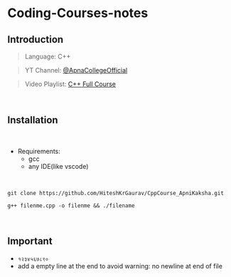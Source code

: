 <!-- 

# My Project

## Introduction

## Features

## Installation

## Features

- Feature 1
- Feature 2
- Feature 3

1. Feature A
2. Feature B
3. Feature C

Check out the [official documentation](https://docs.example.com) for more information.

![Screenshot of my project](https://example.com/screenshot.png)

This project is _important_ and **urgent**.

-->

# Coding-Courses-notes

## Introduction

> Language: C++

> YT Channel: [@ApnaCollegeOfficial](https://m.youtube.com/@ApnaCollegeOfficial)

> Video Playlist: [C++ Full Course](https://youtube.com/playlist?list=PLfqMhTWNBTe0b2nM6JHVCnAkhQRGiZMSJ)

<br>

## Installation

<br>

- Requirements:
  - gcc
  - any IDE(like vscode)

<br>

```
git clone https://github.com/HiteshKrGaurav/CppCourse_ApniKaksha.git
```

```
g++ filenme.cpp -o filenme && ./filename
```

<br>

## Important

- `१२३४५६७८९०`
- add a empty line at the end to avoid warning: no newline at end of file
